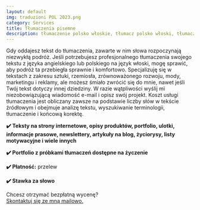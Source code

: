 ```yaml
---
layout: default
img: traduzioni POL 2023.png
category: Services
title: Tłumaczenia pisemne
description: tłumaczenie polsko włoskie, tłumacz polsko włoski, tłumacz angielski włoski, tłumacz angielski na włoski
---
```

<p>
Gdy oddajesz tekst do tłumaczenia, zawarte w nim słowa rozpoczynają niezwykłą podróż. Jeśli potrzebujesz profesjonalnego tłumaczenia swojego tekstu z języka angielskiego lub polskiego na język włoski, mogę sprawić, aby podróż ta przebiegła sprawnie i komfortowo. Specjalizuję się w tekstach z zakresu sztuki, rzemiosła, zrównoważonego rozwoju, mody, marketingu i reklamy, ale możesz śmiało zwrócić się do mnie, nawet jeśli Twój tekst dotyczy innej dziedziny. W razie wątpliwości wyślij mi niezobowiązującą wiadomość e-mail i opisz swój projekt. Koszt usługi tłumaczenia jest obliczany zawsze na podstawie liczby słów w tekście źródłowym i obejmuje analizę tekstu, wyszukiwanie terminologii, tłumaczenie i końcową korektę.
</p>
<p>
<strong>✔️ Teksty na strony internetowe, opisy produktów, portfolio, ulotki, informacje prasowe, newslettery, artykuły na blog, życiorysy, listy motywacyjne i wiele innych</strong>
</p>
<p>
<strong>✔️ Portfolio z próbkami tłumaczeń dostępne na życzenie</strong>
</p>
<p>
<strong>✔️ Płatność:</strong> przelew
</p>
<p>
<strong>✔️ Stawka za słowo</strong>
</p>
<p>
Chcesz otrzymać bezpłatną wycenę? 
<br>
<a href="#contact">Skontaktuj się ze mną mailowo.</a>
</p>
